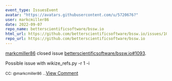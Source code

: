 ```yaml
---
event_type: IssuesEvent
avatar: "https://avatars.githubusercontent.com/u/5720676?"
user: markcmiller86
date: 2022-09-07
repo_name: betterscientificsoftware/bssw.io
html_url: https://github.com/betterscientificsoftware/bssw.io/issues/1093
repo_url: https://github.com/betterscientificsoftware/bssw.io
---
```


<a href='https://github.com/markcmiller86' target='_blank'>markcmiller86</a> closed issue <a href='https://github.com/betterscientificsoftware/bssw.io/issues/1093' target='_blank'>betterscientificsoftware/bssw.io#1093</a>.

<p>Possible issue with wikize_refs.py -r 1 -i</p><small>CC: @markcmiller86 ...</small><a href='https://github.com/betterscientificsoftware/bssw.io/issues/1093' target='_blank'>View Comment</a>